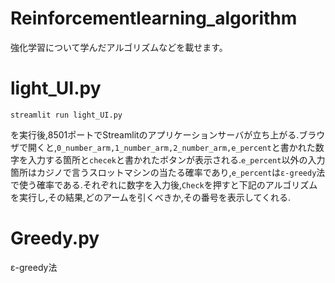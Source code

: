#  Reinforcementlearning_algorithm
強化学習について学んだアルゴリズムなどを載せます。

# light_UI.py
```
streamlit run light_UI.py
```
を実行後,8501ポートでStreamlitのアプリケーションサーバが立ち上がる.ブラウザで開くと,```0_number_arm,1_number_arm,2_number_arm,e_percent```と書かれた数字を入力する箇所と```checek```と書かれたボタンが表示される.```e_percent```以外の入力箇所はカジノで言うスロットマシンの当たる確率であり,```e_percent```は```ε-greedy```法で使う確率である.それぞれに数字を入力後,```Check```を押すと下記のアルゴリズムを実行し,その結果,どのアームを引くべきか,その番号を表示してくれる.

# Greedy.py
ε-greedy法
